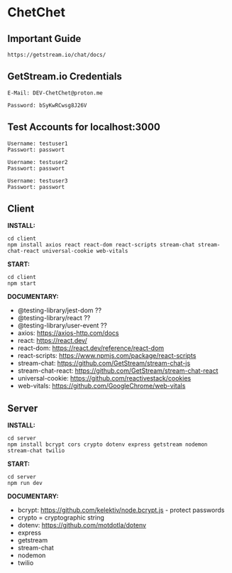 
# ChetChet

## Important Guide

    https://getstream.io/chat/docs/

## GetStream.io Credentials

    E-Mail: DEV-ChetChet@proton.me
    
    Password: bSyKwRCwsg8J26V

## Test Accounts for localhost:3000

    
    Username: testuser1
    Passwort: passwort
    
    Username: testuser2
    Passwort: passwort
    
    Username: testuser3
    Passwort: passwort

## Client

  

**INSTALL:**

  

    cd client
    npm install axios react react-dom react-scripts stream-chat stream-chat-react universal-cookie web-vitals

  
  

**START:**

  

    cd client
    npm start

  

**DOCUMENTARY:**

  

 - @testing-library/jest-dom ?? 
 - @testing-library/react ??
 - @testing-library/user-event ?? 
 - axios: https://axios-http.com/docs
 - react: https://react.dev/
 - react-dom: https://react.dev/reference/react-dom
 - react-scripts: https://www.npmjs.com/package/react-scripts
 - stream-chat: https://github.com/GetStream/stream-chat-js
 - stream-chat-react: https://github.com/GetStream/stream-chat-react
 - universal-cookie: https://github.com/reactivestack/cookies
 - web-vitals: https://github.com/GoogleChrome/web-vitals

  

## Server

  

**INSTALL:**

  

    cd server
    npm install bcrypt cors crypto dotenv express getstream nodemon stream-chat twilio

  
  

**START:**

  

    cd server
    npm run dev

  

**DOCUMENTARY:**

  

 - bcrypt: https://github.com/kelektiv/node.bcrypt.js - protect passwords
 - crypto = cryptographic string 
 - dotenv:  https://github.com/motdotla/dotenv
 - express 
 - getstream 
 - stream-chat 
 - nodemon 
 - twilio

